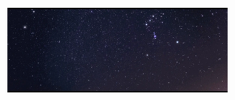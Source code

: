 <a href="https://willbinns.org"><img src="https://github.com/wbnns/wbnns/blob/master/stars.webp" alt="stars"></a>
